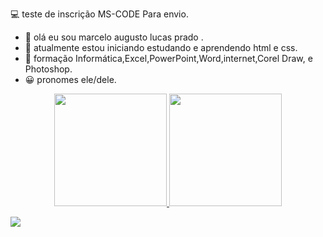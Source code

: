 💻 teste de inscrição MS-CODE Para envio.

- 👨 olá eu sou marcelo augusto lucas prado .
- 📘 atualmente estou iniciando estudando e aprendendo html e css.
- 📃 formação Informática,Excel,PowerPoint,Word,internet,Corel Draw, e Photoshop.
- 😀 pronomes ele/dele.

<div align="center">
  <a href="https://github.com/Marcelo19988">
  <img height="180em" src="https://github-readme-stats.vercel.app/api?username=Marcelo19988&show_icons=false&theme=dark&include_all_commits=true&count_private=true"/>
  <img height="180em" src="https://github-readme-stats.vercel.app/api/top-langs/?username=Marcelo19988&layout=compact&langs_count=7&theme=dark"/>
</div>

 <a href="https://www.instagram.com/marcelo__1998__/" target="_blank"><img src="https://img.shields.io/badge/-Instagram-%23E4405F?style=for-the-badge&logo=instagram&logoColor=white" target="_blank"></a>
